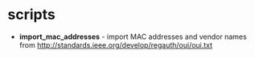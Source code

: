 # scripts
- **import_mac_addresses** - import MAC addresses and vendor names from http://standards.ieee.org/develop/regauth/oui/oui.txt
